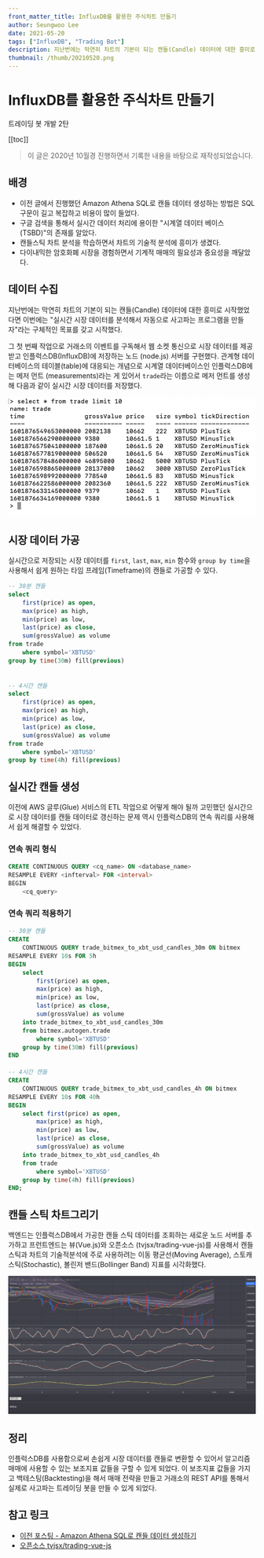 ```yaml
---
front_matter_title: InfluxDB를 활용한 주식차트 만들기
author: Seungwoo Lee
date: 2021-05-20
tags: ["InfluxDB", "Trading Bot"]
description: 지난번에는 막연히 차트의 기본이 되는 캔들(Candle) 데이터에 대한 흥미로 시작했었다면 이번에는 "실시간 시장 데이터를 분석해서 자동으로 사고파는 프로그램을 만들자"라는 구체적인 목표를 갖고 시작했다.
thumbnail: /thumb/20210520.png
---
```


# InfluxDB를 활용한 주식차트 만들기

트레이딩 봇 개발 2탄

[[toc]]

> 이 글은 2020년 10월경 진행하면서 기록한 내용을 바탕으로 재작성되었습니다.

## 배경

* 이전 글에서 진행했던 Amazon Athena SQL로 캔들 데이터 생성하는 방법은 SQL 구문이 길고 복잡하고 비용이 많이 들었다.
* 구글 검색을 통해서 실시간 데이터 처리에 용이한 "시계열 데이터 베이스(TSBD)"의 존재를 알았다.
* 캔들스틱 차트 분석을 학습하면서 차트의 기술적 분석에 흥미가 생겼다.
* 다이내믹한 암호화폐 시장을 경험하면서 기계적 매매의 필요성과 중요성을 깨달았다.

## 데이터 수집

지난번에는 막연히 차트의 기본이 되는 캔들(Candle) 데이터에 대한 흥미로 시작했었다면 이번에는 "실시간 시장 데이터를 분석해서 자동으로 사고파는 프로그램을 만들자"라는 구체적인 목표를 갖고 시작했다.

그 첫 번째 작업으로 거래소의 이벤트를 구독해서 웹 소켓 통신으로 시장 데이터를 제공받고 인플럭스DB(InfluxDB)에 저장하는 노드 (node.js) 서버를 구현했다. 관계형 데이터베이스의 테이블(table)에 대응되는 개념으로 시계열 데이터베이스인 인플럭스DB에는 메저 먼트 (measurements)라는 게 있어서 `trade`라는 이름으로 메저 먼트를 생성해 다음과 같이 실시간 시장 데이터를 저장했다.

![01_trade.png](./img/01_trade.png)

## 시장 데이터 가공

실시간으로 저장되는 시장 데이터를 `first`, `last`, `max`, `min` 함수와 `group by time`을 사용해서 쉽게 원하는 타임 프레임(Timeframe)의 캔들로 가공할 수 있다.

```sql
-- 30분 캔들
select 
    first(price) as open,
    max(price) as high,
    min(price) as low,
    last(price) as close, 
    sum(grossValue) as volume 
from trade 
    where symbol='XBTUSD'
group by time(30m) fill(previous)


-- 4시간 캔들
select 
    first(price) as open,
    max(price) as high,
    min(price) as low,
    last(price) as close, 
    sum(grossValue) as volume 
from trade 
    where symbol='XBTUSD'
group by time(4h) fill(previous)
```

## 실시간 캔들 생성

이전에 AWS 글루(Glue) 서비스의 ETL 작업으로 어떻게 해야 될까 고민했던 실시간으로 시장 데이터를 캔들 데이터로 갱신하는 문제 역시 인플럭스DB의 연속 쿼리를 사용해서 쉽게 해결할 수 있었다.

### 연속 쿼리 형식

```sql
CREATE CONTINUOUS QUERY <cq_name> ON <database_name>
RESAMPLE EVERY <infterval> FOR <interval>
BEGIN 
    <cq_query>
```

### 연속 쿼리 적용하기

```sql
-- 30분 캔들
CREATE
    CONTINUOUS QUERY trade_bitmex_to_xbt_usd_candles_30m ON bitmex 
RESAMPLE EVERY 10s FOR 5h 
BEGIN 
    select 
        first(price) as open,
        max(price) as high,
        min(price) as low,
        last(price) as close,
        sum(grossValue) as volume 
    into trade_bitmex_to_xbt_usd_candles_30m 
    from bitmex.autogen.trade
        where symbol='XBTUSD'
    group by time(30m) fill(previous)
END

-- 4시간 캔들
CREATE
    CONTINUOUS QUERY trade_bitmex_to_xbt_usd_candles_4h ON bitmex
RESAMPLE EVERY 10s FOR 40h
BEGIN
    select first(price) as open,
        max(price) as high,
        min(price) as low,
        last(price) as close,
        sum(grossValue) as volume
    into trade_bitmex_to_xbt_usd_candles_4h
    from trade
        where symbol='XBTUSD'
    group by time(4h) fill(previous)
END;

```

## 캔들 스틱 차트그리기

백엔드는 인플럭스DB에서 가공한 캔들 스틱 데이터를 조회하는 새로운 노드 서버를 추가하고 프런트엔드는 뷰(Vue.js)와 오픈소스 (tvjsx/trading-vue-js)를 사용해서 캔들 스틱과 차트의 기술적분석에 주로 사용하려는 이동 평균선(Moving Average), 스토캐스틱(Stochastic), 볼린저 밴드(Bollinger Band) 지표를 시각화했다.

![02_chart.png](./img/02_chart.png)

## 정리

인플럭스DB를 사용함으로써 손쉽게 시장 데이터를 캔들로 변환할 수 있어서 알고리즘 매매에 사용할 수 있는 보조지표 값들을 구할 수 있게 되었다. 이 보조지표 값들을 가지고 백테스팅(Backtesting)을 해서 매매 전략을 만들고 거래소의 REST API를 통해서 실제로 사고파는 트레이딩 봇을 만들 수 있게 되었다.

## 참고 링크

* [이전 포스팅 - Amazon Athena SQL로 캔들 데이터 생성하기](/blog/2021/04/25/making-trading-bot-1.html)
* [오픈소스 tvjsx/trading-vue-js](https://github.com/tvjsx/trading-vue-js)

<Comment/>
